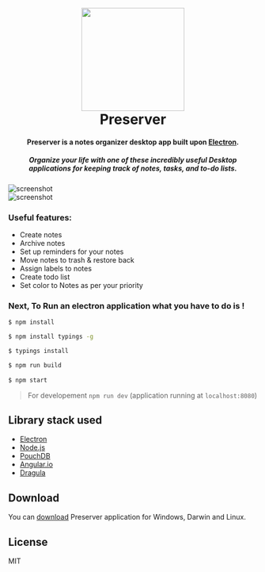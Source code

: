 <h1 align="center">
  <br>
  <a href="http://www.hiteshbalar.com/preserver"><img src="https://raw.githubusercontent.com/hsbalar/Preserver/master/public/images/logo.png" alt="" width="208"></a>
  <br>
  Preserver
  <br>
</h1>

<h4 align="center">Preserver is a notes organizer desktop app built upon <a href="http://electron.atom.io" target="_blank">Electron</a>.</h4>
<h5 align="center">Organize your life with one of these incredibly useful Desktop applications for keeping track of notes, tasks, and to-do lists.</h5>

![screenshot](https://raw.githubusercontent.com/hsbalar/Preserver/master/public/images/screen1.png)
<br>
![screenshot](https://raw.githubusercontent.com/hsbalar/Preserver/master/public/images/screen2.png)

### Useful features:

 * Create notes
 * Archive notes
 * Set up reminders for your notes
 * Move notes to trash & restore back
 * Assign labels to notes
 * Create todo list
 * Set color to Notes as per your priority


### Next, To Run an electron application what you have to do is !

```bash
$ npm install

$ npm install typings -g

$ typings install 

$ npm run build
  
$ npm start
```

>  For developement `npm run dev` (application running at `localhost:8080`)

## Library stack used

- [Electron](http://electron.atom.io/)
- [Node.js](https://nodejs.org/)
- [PouchDB](https://pouchdb.com/)
- [Angular.io](https://angular.io/)
- [Dragula](http://valor-software.com/ng2-dragula/)

## Download

You can [download](https://github.com/hsbalar/Preserver/releases/) Preserver application for Windows, Darwin and Linux.

## License

MIT
